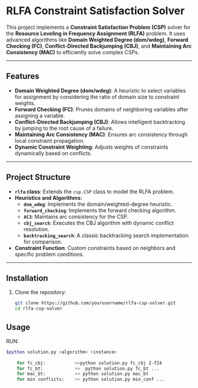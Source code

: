 # RLFA Constraint Satisfaction Solver

This project implements a **Constraint Satisfaction Problem (CSP)** solver for the **Resource Leveling in Frequency Assignment (RLFA)** problem. It uses advanced algorithms like **Domain Weighted Degree (dom/wdeg)**, **Forward Checking (FC)**, **Conflict-Directed Backjumping (CBJ)**, and **Maintaining Arc Consistency (MAC)** to efficiently solve complex CSPs.

---

## Features

- **Domain Weighted Degree (dom/wdeg)**: A heuristic to select variables for assignment by considering the ratio of domain size to constraint weights.
- **Forward Checking (FC)**: Prunes domains of neighboring variables after assigning a variable.
- **Conflict-Directed Backjumping (CBJ)**: Allows intelligent backtracking by jumping to the root cause of a failure.
- **Maintaining Arc Consistency (MAC)**: Ensures arc consistency through local constraint propagation.
- **Dynamic Constraint Weighting**: Adjusts weights of constraints dynamically based on conflicts.

---

## Project Structure

- **`rlfa` class**: Extends the `csp.CSP` class to model the RLFA problem.
- **Heuristics and Algorithms**:
  - **`dom_wdeg`**: Implements the domain/weighted-degree heuristic.
  - **`forward_checking`**: Implements the forward checking algorithm.
  - **`AC3`**: Maintains arc consistency for the CSP.
  - **`cbj_search`**: Executes the CBJ algorithm with dynamic conflict resolution.
  - **`backtracking_search`**: A classic backtracking search implementation for comparison.
- **Constraint Function**: Custom constraints based on neighbors and specific problem conditions.

---

## Installation

1. Clone the repository:
   ```bash
   git clone https://github.com/yourusername/rlfa-csp-solver.git
   cd rlfa-csp-solver

## Usage

RUN:
```bash
$python solution.py <algorithm> <instance> 
   
    for fc_cbj:           >>python solution.py fc_cbj 2-f24
    for fc_bt:            >>  python solution.py fc_bt ...
    for mac_bt:           >> python solution.py mac_bt
    for min conflicts:    >> python solution.py min_conf ...

